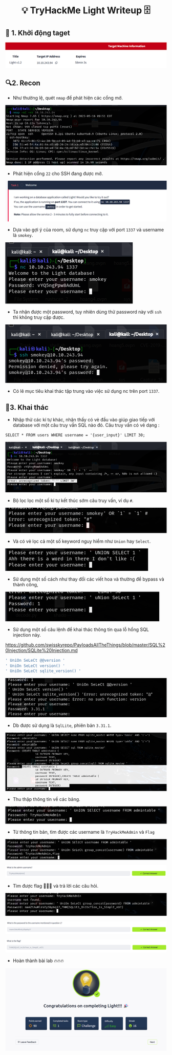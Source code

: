 <div align="center">
    <h1>💡 TryHackMe Light Writeup 🗄️</h1>
</div>

## 🚀 1. Khởi động taget

![Start taget](Images/1.png)

## 🔍2. Recon

- Như thường lệ, quét `nmap` để phát hiện các cổng mở.

![Nmap](Images/4.png)

- Phát hiện cổng `22` cho SSH đang được mở.

![Nmap](Images/2.png)

- Dựa vào gợi ý của room, sử dụng `nc` truy cập với port `1337` và username là `smokey`.

![Nmap](Images/3.png)

- Ta nhận được một password, tuy nhiên dùng thử password này với `ssh` thì không truy cập được.

![Nmap](Images/5.png)

- Có lẽ mục tiêu khai thác tập trung vào việc sử dụng nc trên port `1337`.

## 🔑3. Khai thác

- Nhập thử các kí tự khác, nhận thấy có vẻ đầu vào giúp giao tiếp với database với một câu truy vấn SQL nào đó. Câu truy vấn có vẻ dạng : 
```
SELECT * FROM users WHERE username = '{user_input}' LIMIT 30; 
```

![hoang](Images/6.png)

- Bộ lọc lọc một số kí tự kết thúc sớm câu truy vấn, ví dụ `#`.

![hoang](Images/7.png)

- Và có vẻ lọc cả một số keyword nguy hiểm như `Union` hay `Select`.

![hoang](Images/8.png)

- Sử dụng một số cách như thay đổi các viết hoa và thường để bypass và thành công,

![hoang](Images/9.png)


- Sử dụng một số câu lệnh để khai thác thông tin qua lỗ hổng SQL injection này.

https://github.com/swisskyrepo/PayloadsAllTheThings/blob/master/SQL%20Injection/SQLite%20Injection.md

```sql
' UniOn SeLeCt @@version '
' UniOn SeLeCt version() '
' UniOn SeLeCt sqlite_version() '
```

![hoang](Images/10.png)

- Db được sử dụng là `SqlLite`, phiên bản `3.31.1`.

![hoang](Images/12.png)

- Thu thập thông tin về các bảng.

![hoang](Images/13.png)

- Từ thông tin bản, tìm được các username là `TryHackMeAdmin` và `Flag`

![hoang](Images/14.png)


![hoang](Images/15.png)

- Tìm được flag 🚩🚩🚩 và trả lời các câu hỏi.

![hoang](Images/16.png)

![hoang](Images/17.png)

![hoang](Images/18.png)

- Hoàn thành bài lab 🔥🔥🔥

![hoang](Images/19.png)

